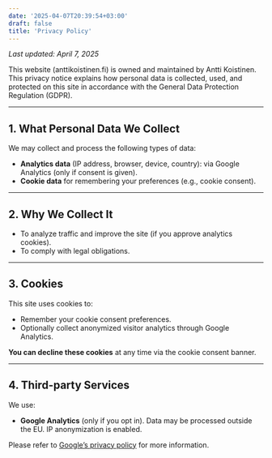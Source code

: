 ```yaml
---
date: '2025-04-07T20:39:54+03:00'
draft: false
title: 'Privacy Policy'
---
```


_Last updated: April 7, 2025_

This website (anttikoistinen.fi) is owned and maintained by Antti Koistinen. This privacy notice explains how personal data is collected, used, and protected on this site in accordance with the General Data Protection Regulation (GDPR).

---

## 1. What Personal Data We Collect

We may collect and process the following types of data:

- **Analytics data** (IP address, browser, device, country): via Google Analytics (only if consent is given).
- **Cookie data** for remembering your preferences (e.g., cookie consent).

---

## 2. Why We Collect It

- To analyze traffic and improve the site (if you approve analytics cookies).
- To comply with legal obligations.

---

## 3. Cookies

This site uses cookies to:

- Remember your cookie consent preferences.
- Optionally collect anonymized visitor analytics through Google Analytics.

**You can decline these cookies** at any time via the cookie consent banner.

---

## 4. Third-party Services

We use:

- **Google Analytics** (only if you opt in). Data may be processed outside the EU. IP anonymization is enabled.

Please refer to [Google’s privacy policy](https://policies.google.com/privacy) for more information.